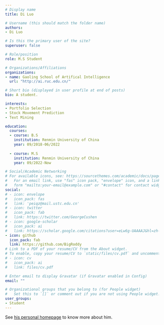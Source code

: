 ```yaml
---
# Display name
title: Di Luo

# Username (this should match the folder name)
authors:
- Di Luo

# Is this the primary user of the site?
superuser: false

# Role/position
role: M.S Student

# Organizations/Affiliations
organizations:
- name: Gaoling School of Artifical Intelligence
  url: "http://ai.ruc.edu.cn/"

# Short bio (displayed in user profile at end of posts)
bio: A student.

interests:
- Portfolio Selection
- Stock Movement Prediction
- Text Mining

education:
  courses:
  - course: B.S
    institution: Renmin University of China
    year: 09/2018-06/2022
  
  - course: M.S
    institution: Renmin University of China
    year: 09/2022-Now

# Social/Academic Networking
# For available icons, see: https://sourcethemes.com/academic/docs/page-builder/#icons
#   For an email link, use "fas" icon pack, "envelope" icon, and a link in the
#   form "mailto:your-email@example.com" or "#contact" for contact widget.
social:
# - icon: envelope
#   icon_pack: fas
#   link: 'peiqz@mail.ustc.edu.cn'
# - icon: twitter
#   icon_pack: fab
#   link: https://twitter.com/GeorgeCushen
# - icon: google-scholar
#   icon_pack: ai
#   link: https://scholar.google.com/citations?user=eLw6g-UAAAAJ&hl=zh-CN
- icon: github
  icon_pack: fab
  link: https://github.com/BigRoddy
# Link to a PDF of your resume/CV from the About widget.
# To enable, copy your resume/CV to `static/files/cv.pdf` and uncomment the lines below.
# - icon: cv
#   icon_pack: ai
#   link: files/cv.pdf

# Enter email to display Gravatar (if Gravatar enabled in Config)
email: ""

# Organizational groups that you belong to (for People widget)
#   Set this to `[]` or comment out if you are not using People widget.
user_groups:
- Student
---
```


See [his personal homepage](https://BigRoddy.github.io/) to know more about him. 

